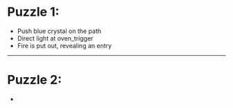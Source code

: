 # Puzzle 1:
- Push blue crystal on the path
- Direct light at oven_trigger
- Fire is put out, revealing an entry

---

# Puzzle 2:
- 